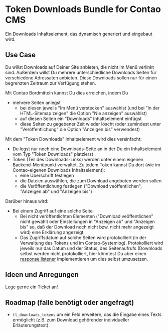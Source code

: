 # Token Downloads Bundle for Contao CMS

Ein Downloads Inhaltselement, das dynamisch generiert und eingebaut wird.


## Use Case

Du willst Downloads auf Deiner Site anbieten, die nicht im Menü verlinkt sind. Außerdem willst Du mehrere unterschiedliche 
Downloads Seiten für verschiedene Adressaten anbieten. Diese Downloads sollen nur für einen begrenzten Zeitraum zur 
Verfügung stehen.

Mit Contao Bordmitteln kannst Du dies erreichen, indem Du

* mehrere Seiten anlegst
  * bei diesen jeweils "Im Menü verstecken" auswählst (und bei "In der HTML-Sitemap zeigen" die Option "Nie anzeigen" auswählst)
  * auf diesen Seiten ein "Downloads" Inhaltselement einfügst
  * diese Seiten zu gegebener Zeit wieder löscht (oder zumindest unter "Veröffentlichung" die Option "Anzeigen bis" 
    verwendest)

Mit dem "Token Downloads" Inhaltselement wird dies vereinfacht:

* Du legst nur noch eine Downloads-Seite an in der Du ein Inhaltselement vom Typ "Token Downloads" platzierst 
* Token (Teil des Downloads-Links) werden unter einem eigenen Backend-Menüpunkt verwaltet. Zu jedem Token kannst Du dort
  (wie im Contao-eigenen Downloads Inhaltselement):
  * eine Überschrift festlegen
  * die Dateien auswählen, die zum Download angeboten werden sollen
  * die Veröffentlichung festlegen ("Download veöffentlichen", "Anzeigen ab" und "Anzeigen bis")

Darüber hinaus wird:

* Bei einem Zugriff auf eine solche Seite
  * Bei nicht veröffentlichten Elementen ("Download veöffentlichen" nicht gewählt oder Einstellungen in "Anzeigen ab" und
    "Anzeigen bis" so, daß der Download noch nicht bzw. nicht mehr angezeigt wird) eine Erklärung angezeigt.
  * Das Zugriffsdatum auf solche Seiten wird protokolliert (in der Verwaltung des Tokens und im Contao-Systemlog).
    Protokolliert wird jeweils nur das Datum und der Status, des Seitenaufrufs (Downloads selbst werden nicht 
    protokolliert, hier könntest Du aber einen 
    [response listener](https://docs.contao.org/dev/reference/hooks/postDownload/#body-inner) implementieren um dies
    selbst umzusetzen.
 

## Ideen und Anregungen

Lege gerne ein Ticket an!


## Roadmap (falle benötigt oder angefragt)

* `tl_downloads_tokens` um ein Feld erweitern, das die Eingabe eines Texts ermöglicht (z.B. zum Download gehörender 
  individueller Erläuterungstext).

